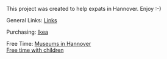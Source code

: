 This project was created to help expats in Hannover.
Enjoy :-)

General Links:
<a href="links/readme.md">Links</a>

Purchasing:
<a href="purchase/ikea-hannover.md">Ikea</a>

Free Time:
<a href="freetime/museum.md">Museums in Hannover</a> <br>
<a href="freetime/child.md">Free time with children</a>

